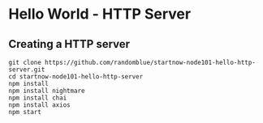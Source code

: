# Hello World - HTTP Server

## Creating a HTTP server

```
git clone https://github.com/randomblue/startnow-node101-hello-http-server.git
cd startnow-node101-hello-http-server
npm install
npm install nightmare
npm install chai
npm install axios
npm start
```